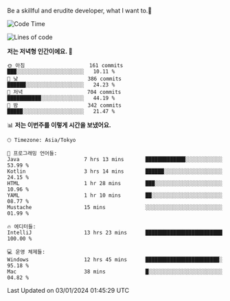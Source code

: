 Be a skillful and erudite developer, what I want to.👶

<!--START_SECTION:waka-->
![Code Time](http://img.shields.io/badge/Code%20Time-399%20hrs%204%20mins-blue)

![Lines of code](https://img.shields.io/badge/%EC%A0%80%EB%8A%94%20%EC%97%AC%ED%83%9C%EA%B9%8C%EC%A7%80%20-748.9%20thousand%20%EC%A4%84%EC%9D%98%20%EC%BD%94%EB%93%9C%EB%A5%BC%20%EC%9E%91%EC%84%B1%ED%96%88%EC%96%B4%EC%9A%94.-blue)

**저는 저녁형 인간이에요. 🦉** 

```text
🌞 아침                     161 commits         ███░░░░░░░░░░░░░░░░░░░░░░   10.11 % 
🌆 낮　                     386 commits         ██████░░░░░░░░░░░░░░░░░░░   24.23 % 
🌃 저녁                     704 commits         ███████████░░░░░░░░░░░░░░   44.19 % 
🌙 밤　                     342 commits         █████░░░░░░░░░░░░░░░░░░░░   21.47 % 
```


📊 **저는 이번주를 이렇게 시간을 보냈어요.** 

```text
🕑︎ Timezone: Asia/Tokyo

💬 프로그래밍 언어들: 
Java                     7 hrs 13 mins       █████████████░░░░░░░░░░░░   53.99 % 
Kotlin                   3 hrs 14 mins       ██████░░░░░░░░░░░░░░░░░░░   24.15 % 
HTML                     1 hr 28 mins        ███░░░░░░░░░░░░░░░░░░░░░░   10.96 % 
YAML                     1 hr 10 mins        ██░░░░░░░░░░░░░░░░░░░░░░░   08.77 % 
Mustache                 15 mins             ░░░░░░░░░░░░░░░░░░░░░░░░░   01.99 % 

🔥 에디터들: 
IntelliJ                 13 hrs 23 mins      █████████████████████████   100.00 % 

💻 운영 체제들: 
Windows                  12 hrs 45 mins      ████████████████████████░   95.18 % 
Mac                      38 mins             █░░░░░░░░░░░░░░░░░░░░░░░░   04.82 % 
```


 Last Updated on 03/01/2024 01:45:29 UTC
<!--END_SECTION:waka-->
